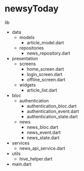 # newsyToday



 lib
  - data
    - models
      - article_model.dart 
    - repositories
      - news_repository.dart 
  - presentation
    - screens
      - home_screen.dart
      - login_screen.dart
      - offline_screen.dart
    - widgets
      - article_list.dart
  - bloc
    - authentication
      - authentication_bloc.dart
      - authentication_event.dart
      - authentication_state.dart
    - news
      - news_bloc.dart
      - news_event.dart
      - news_state.dart
  - services
    - news_api_service.dart 
  - utils
    - hive_helper.dart 
  - main.dart

